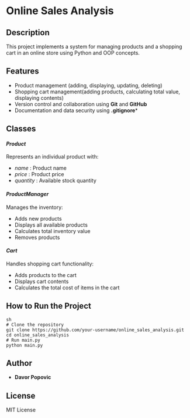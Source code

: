 # Online Sales Analysis

## Description
This project implements a system for managing products and a shopping cart in an online store using Python and OOP concepts.

## Features
- Product management (adding, displaying, updating, deleting)
- Shopping cart management(adding products, calculating total value, displaying contents)
- Version control and collaboration using **Git** and **GitHub**
- Documentation and data security using **.gitignore***

## Classes

#### *Product*

Represents an individual product with:
- *name* : Product name
- *price* : Product price
- *quantity* : Available stock quantity

#### *ProductManager*

Manages the inventory:
- Adds new products
- Displays all available products
- Calculates total inventory value
- Removes products

#### *Cart*

Handles shopping cart functionality:
- Adds products to the cart
- Displays cart contents
- Calculates the total cost of items in the cart

## How to Run the Project

```
sh
# Clone the repository
git clone https://github.com/your-username/online_sales_analysis.git
cd online_sales_analysis
# Run main.py
python main.py
```

## Author

- **Davor Popovic**

## License

MIT License
